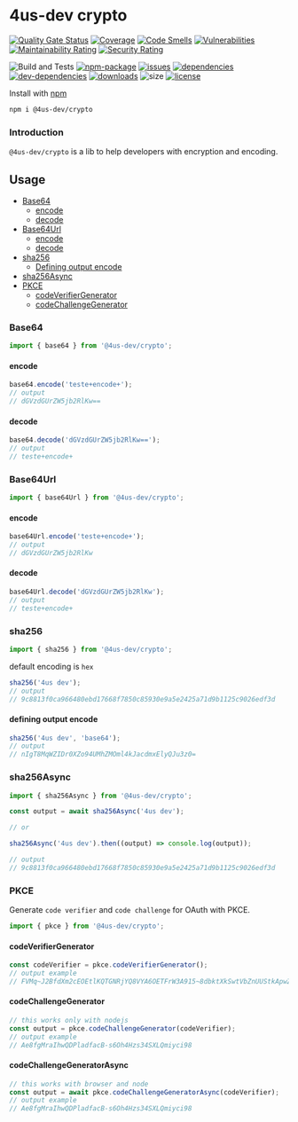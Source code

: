 # 4us-dev crypto

[![Quality Gate Status](https://sonarcloud.io/api/project_badges/measure?project=4us-dev_crypto&metric=alert_status)](https://sonarcloud.io/dashboard?id=4us-dev_crypto)
[![Coverage](https://sonarcloud.io/api/project_badges/measure?project=4us-dev_crypto&metric=coverage)](https://sonarcloud.io/dashboard?id=4us-dev_crypto)
[![Code Smells](https://sonarcloud.io/api/project_badges/measure?project=4us-dev_crypto&metric=code_smells)](https://sonarcloud.io/dashboard?id=4us-dev_crypto)
[![Vulnerabilities](https://sonarcloud.io/api/project_badges/measure?project=4us-dev_crypto&metric=vulnerabilities)](https://sonarcloud.io/dashboard?id=4us-dev_crypto)
[![Maintainability Rating](https://sonarcloud.io/api/project_badges/measure?project=4us-dev_crypto&metric=sqale_rating)](https://sonarcloud.io/dashboard?id=4us-dev_crypto)
[![Security Rating](https://sonarcloud.io/api/project_badges/measure?project=4us-dev_crypto&metric=security_rating)](https://sonarcloud.io/dashboard?id=4us-dev_crypto)

![Build and Tests](https://github.com/4us-dev/crypto/workflows/Build%20and%20Tests/badge.svg)
[![npm-package](https://badge.fury.io/js/%404us-dev%2Fcrypto.svg)](https://www.npmjs.com/package/@4us-dev/crypto)
[![issues](https://img.shields.io/github/issues/4us-dev/crypto)](/issues)
[![dependencies](https://img.shields.io/david/4us-dev/crypto)](https://david-dm.org/4us-dev/crypto)
[![dev-dependencies](https://img.shields.io/david/dev/4us-dev/crypto)](https://david-dm.org/4us-dev/crypto?type=dev)
[![downloads](https://img.shields.io/npm/dw/@4us-dev/crypto)](https://www.npmjs.com/package/@4us-dev/crypto)
![size](https://img.shields.io/bundlephobia/min/@4us-dev/crypto)
[![license](https://img.shields.io/npm/l/@angular/cli.svg)](/LICENSE)

Install with [npm](https://www.npmjs.com/)

```sh
npm i @4us-dev/crypto
```

### Introduction

`@4us-dev/crypto` is a lib to help developers with encryption and encoding.

## Usage

- [Base64](#base64)
  - [encode](#encode)
  - [decode](#decode)
- [Base64Url](#base64url)
  - [encode](#encode)
  - [decode](#decode)
- [sha256](#sha256)
  - [Defining output encode](#defining-output-encode)
- [sha256Async](#sha256Async)
- [PKCE](#pkce)
  - [codeVerifierGenerator](#codeverifiergenerator)
  - [codeChallengeGenerator](#codechallengegenerator)

### Base64

```js
import { base64 } from '@4us-dev/crypto';
```

#### encode

```js
base64.encode('teste+encode+');
// output
// dGVzdGUrZW5jb2RlKw==
```

#### decode

```js
base64.decode('dGVzdGUrZW5jb2RlKw==');
// output
// teste+encode+
```

### Base64Url

```js
import { base64Url } from '@4us-dev/crypto';
```

#### encode

```js
base64Url.encode('teste+encode+');
// output
// dGVzdGUrZW5jb2RlKw
```

#### decode

```js
base64Url.decode('dGVzdGUrZW5jb2RlKw');
// output
// teste+encode+
```

### sha256

```js
import { sha256 } from '@4us-dev/crypto';
```

default encoding is `hex`

```js
sha256('4us dev');
// output
// 9c8813f0ca966480ebd17668f7850c85930e9a5e2425a71d9b1125c9026edf3d
```

#### defining output encode

```js
sha256('4us dev', 'base64');
// output
// nIgT8MqWZIDr0XZo94UMhZMOml4kJacdmxElyQJu3z0=
```

### sha256Async

```js
import { sha256Async } from '@4us-dev/crypto';
```

```js
const output = await sha256Async('4us dev');

// or

sha256Async('4us dev').then((output) => console.log(output));

// output
// 9c8813f0ca966480ebd17668f7850c85930e9a5e2425a71d9b1125c9026edf3d
```

### PKCE

Generate `code verifier` and `code challenge` for OAuth with PKCE.

```js
import { pkce } from '@4us-dev/crypto';
```

#### codeVerifierGenerator

```js
const codeVerifier = pkce.codeVerifierGenerator();
// output example
// FVMq~J2BfdXm2cEOEtlKQTGNRjYQ8VYA6OETFrW3A915~8dbktXkSwtVbZnUUStkApwZjcIWCYV.OiITpYNXpuWGBEM1.oFxT7ZizzoQ0OE81ZAOIU1JCwXMxmCQtyL2
```

#### codeChallengeGenerator

```js
// this works only with nodejs
const output = pkce.codeChallengeGenerator(codeVerifier);
// output example
// Ae8fgMraIhwQDPladfacB-s6Oh4Hzs34SXLQmiyci98
```

#### codeChallengeGeneratorAsync

```js
// this works with browser and node
const output = await pkce.codeChallengeGeneratorAsync(codeVerifier);
// output example
// Ae8fgMraIhwQDPladfacB-s6Oh4Hzs34SXLQmiyci98
```
